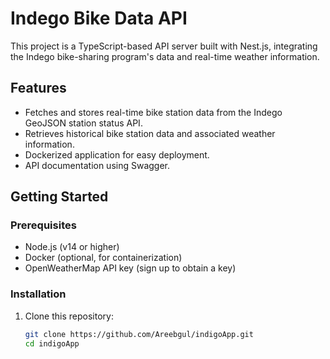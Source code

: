 # Indego Bike Data API

This project is a TypeScript-based API server built with Nest.js, integrating the Indego bike-sharing program's data and real-time weather information.

## Features

- Fetches and stores real-time bike station data from the Indego GeoJSON station status API.
- Retrieves historical bike station data and associated weather information.
- Dockerized application for easy deployment.
- API documentation using Swagger.

## Getting Started

### Prerequisites

- Node.js (v14 or higher)
- Docker (optional, for containerization)
- OpenWeatherMap API key (sign up to obtain a key)

### Installation

1. Clone this repository:

   ```bash
   git clone https://github.com/Areebgul/indigoApp.git
   cd indigoApp
